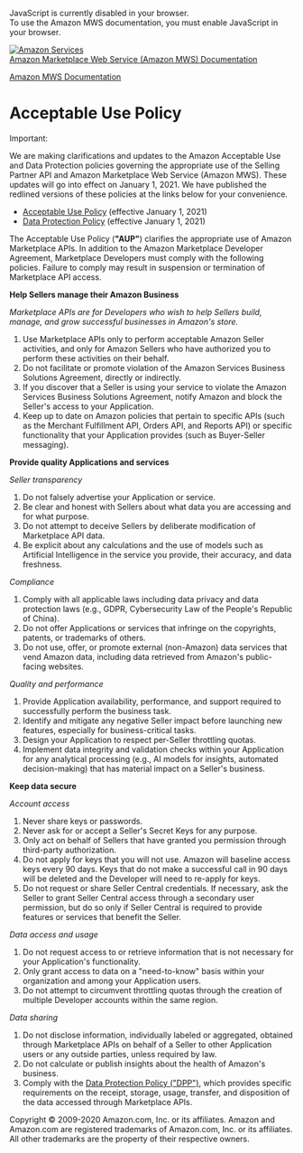 <div id="MWSDX_noscript">

JavaScript is currently disabled in your browser.  
To use the Amazon MWS documentation, you must enable JavaScript in your
browser.

</div>

<div id="MWSDX_divtop">

[![Amazon
Services](https://images-na.ssl-images-amazon.com/images/G/08/mwsportal/fr_FR/amazonservices.gif "Amazon Services")](http://services.amazon.fr)  
<span id="MWSDX_titlebar">[Amazon Marketplace Web Service (Amazon MWS)
Documentation](https://developer.amazonservices.fr/gp/mws/docs.html)</span>

</div>

<div id="MWSDX_divbottom">

<div id="MWSDX_divleft">

<div id="MWSDX_toc">

</div>

</div>

<div id="MWSDX_divright">

<div id="MWSDX_content">

<span id="MWSDX_breadcrumbs">[Amazon MWS
Documentation](https://developer.amazonservices.fr/gp/mws/docs.html)</span>

<div id="DG_DG_AcceptableUsePolicy" class="nested0">

Acceptable Use Policy
=====================

<div class="body">

<div class="note important">

<span class="importanttitle">Important:</span>

We are making clarifications and updates to the Amazon Acceptable Use
and Data Protection policies governing the appropriate use of the
Selling Partner API and Amazon Marketplace Web Service (Amazon MWS).
These updates will go into effect on January 1, 2021. We have published
the redlined versions of these policies at the links below for your
convenience.

-   <a href="https://amazonservicesstatic.com.s3.amazonaws.com/policies/Amazon-Selling-Partner-Acceptable-Use-Policy_2021.pdf" class="xref">Acceptable Use Policy</a>
    (effective January 1, 2021)
-   <a href="https://amazonservicesstatic.com.s3.amazonaws.com/policies/Amazon-Selling-Partner-Data-Protection-Policy_2021.pdf" class="xref">Data Protection Policy</a>
    (effective January 1, 2021)

</div>

The Acceptable Use Policy (**"AUP"**) clarifies the appropriate use of
Amazon Marketplace APIs. In addition to the Amazon Marketplace Developer
Agreement, Marketplace Developers must comply with the following
policies. Failure to comply may result in suspension or termination of
Marketplace API access.

**Help Sellers manage their Amazon Business**

*Marketplace APIs are for Developers who wish to help Sellers build,
manage, and grow successful businesses in Amazon's store.*

1.  Use Marketplace APIs only to perform acceptable Amazon Seller
    activities, and only for Amazon Sellers who have authorized you to
    perform these activities on their behalf.
2.  Do not facilitate or promote violation of the Amazon Services
    Business Solutions Agreement, directly or indirectly.
3.  If you discover that a Seller is using your service to violate the
    Amazon Services Business Solutions Agreement, notify Amazon and
    block the Seller's access to your Application.
4.  Keep up to date on Amazon policies that pertain to specific APIs
    (such as the Merchant Fulfillment API, Orders API, and Reports API)
    or specific functionality that your Application provides (such as
    Buyer-Seller messaging).

**Provide quality Applications and services**

*Seller transparency*

1.  Do not falsely advertise your Application or service.
2.  Be clear and honest with Sellers about what data you are accessing
    and for what purpose.
3.  Do not attempt to deceive Sellers by deliberate modification of
    Marketplace API data.
4.  Be explicit about any calculations and the use of models such as
    Artificial Intelligence in the service you provide, their accuracy,
    and data freshness.

*Compliance*

1.  Comply with all applicable laws including data privacy and data
    protection laws (e.g., GDPR, Cybersecurity Law of the People's
    Republic of China).
2.  Do not offer Applications or services that infringe on the
    copyrights, patents, or trademarks of others.
3.  Do not use, offer, or promote external (non-Amazon) data services
    that vend Amazon data, including data retrieved from Amazon's
    public-facing websites.

*Quality and performance*

1.  Provide Application availability, performance, and support required
    to successfully perform the business task.
2.  Identify and mitigate any negative Seller impact before launching
    new features, especially for business-critical tasks.
3.  Design your Application to respect per-Seller throttling quotas.
4.  Implement data integrity and validation checks within your
    Application for any analytical processing (e.g., AI models for
    insights, automated decision-making) that has material impact on a
    Seller's business.

**Keep data secure**

*Account access*

1.  Never share keys or passwords.
2.  Never ask for or accept a Seller's Secret Keys for any purpose.
3.  Only act on behalf of Sellers that have granted you permission
    through third-party authorization.
4.  Do not apply for keys that you will not use. Amazon will baseline
    access keys every 90 days. Keys that do not make a successful call
    in 90 days will be deleted and the Developer will need to re-apply
    for keys.
5.  Do not request or share Seller Central credentials. If necessary,
    ask the Seller to grant Seller Central access through a secondary
    user permission, but do so only if Seller Central is required to
    provide features or services that benefit the Seller.

*Data access and usage*

1.  Do not request access to or retrieve information that is not
    necessary for your Application's functionality.
2.  Only grant access to data on a "need-to-know" basis within your
    organization and among your Application users.
3.  Do not attempt to circumvent throttling quotas through the creation
    of multiple Developer accounts within the same region.

*Data sharing*

1.  Do not disclose information, individually labeled or aggregated,
    obtained through Marketplace APIs on behalf of a Seller to other
    Application users or any outside parties, unless required by law.
2.  Do not calculate or publish insights about the health of Amazon's
    business.
3.  Comply with the
    <a href="DG_DataProtectionPolicy.md" class="xref">Data Protection Policy ("DPP")</a>,
    which provides specific requirements on the receipt, storage, usage,
    transfer, and disposition of the data accessed through Marketplace
    APIs.

</div>

</div>

<div id="MWSDX_footer">

Copyright © 2009-2020 Amazon.com, Inc. or its affiliates. Amazon and
Amazon.com are registered trademarks of Amazon.com, Inc. or its
affiliates. All other trademarks are the property of their respective
owners.

</div>

</div>

</div>

<div style="clear: both;">

</div>

</div>
